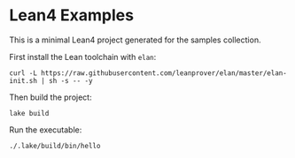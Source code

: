 # Lean4 Examples

This is a minimal Lean4 project generated for the samples collection.

First install the Lean toolchain with `elan`:

```
curl -L https://raw.githubusercontent.com/leanprover/elan/master/elan-init.sh | sh -s -- -y
```

Then build the project:

```
lake build
```

Run the executable:

```
./.lake/build/bin/hello
```
